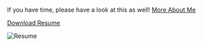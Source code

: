 If you have time, please have a look at this as well! [More About Me](./AboutMe.md)

[Download Resume](https://github.com/user-attachments/files/17531657/Takeshi_Hashimoto_Resume.pdf)

![Resume](https://github.com/user-attachments/assets/28bdb45b-6917-467e-a9ca-d5fee573a552)
